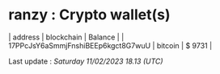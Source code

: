 # ranzy : Crypto wallet(s)

| address | blockchain | Balance |
| 17PPcJsY6aSmmjFnshiBEEp6kgct8G7wuU | bitcoin | $ 9731 | 

Last update : _Saturday 11/02/2023 18.13 (UTC)_ 

